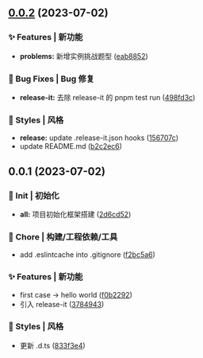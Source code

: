 

## [0.0.2](https://github.com/iamzjt-front-end/js-achieve-challenges/compare/v0.0.1...v0.0.2) (2023-07-02)


### ✨ Features | 新功能

* **problems:** 新增实例挑战题型 ([eab8852](https://github.com/iamzjt-front-end/js-achieve-challenges/commit/eab88523bf2824dfee4afd84b228dd8185fb8c80))


### 🐛 Bug Fixes | Bug 修复

* **release-it:** 去除 release-it 的 pnpm test run ([498fd3c](https://github.com/iamzjt-front-end/js-achieve-challenges/commit/498fd3c321aa165c43a3b01519ab97414862a3c7))


### 💄 Styles | 风格

* **release:** update .release-it.json hooks ([156707c](https://github.com/iamzjt-front-end/js-achieve-challenges/commit/156707ce8805f9ecd39c75d6adabf652402a2565))
* update README.md ([b2c2ec6](https://github.com/iamzjt-front-end/js-achieve-challenges/commit/b2c2ec68364b540d47b9efe5c4334ad62da7e70a))

## 0.0.1 (2023-07-02)


### 🎉 Init | 初始化

* **all:** 项目初始化框架搭建 ([2d6cd52](https://github.com/iamzjt-front-end/js-achieve-challenges/commit/2d6cd52cd81fa95666976c99877710508c5e2a6e))


### 🚀 Chore | 构建/工程依赖/工具

* add .eslintcache into .gitignore ([f2bc5a6](https://github.com/iamzjt-front-end/js-achieve-challenges/commit/f2bc5a6f010cc2509cb181b6180534ff22503f48))


### ✨ Features | 新功能

* first case -> hello world ([f0b2292](https://github.com/iamzjt-front-end/js-achieve-challenges/commit/f0b229200eb274ebee1158ba1402d3eae848937a))
* 引入 release-it ([3784943](https://github.com/iamzjt-front-end/js-achieve-challenges/commit/3784943febcb76a08ad84d12189596515dac07b0))


### 💄 Styles | 风格

* 更新 .d.ts ([833f3e4](https://github.com/iamzjt-front-end/js-achieve-challenges/commit/833f3e45a2cabe180e04866b06fdd905e84f7edb))